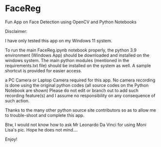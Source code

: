 # FaceReg
Fun App on Face Detection using OpenCV and Python Notebooks


Disclaimer: 

I have only tested this app on my Windows 11 system.

To run the main FaceReg.ipynb notebook properly,
the python 3.9 environment (Windows App) should be downloaded and installed on the windows system.
The main python modules (mentioned in the requirements.txt file) should be installed on the system as well.
A sample shortcut is provided for easier access.

a PC Camera or Laptop Camera required for this app.
No camera recording is done using the original python codes 
(all source codes on the Python Notebook are shown)
Please do not edit or branch out to add such recording feature(s) 
and I assume no responsibility on any consequence of such action.

Thanks to the many other python source site contributors so as to allow me to trouble-shoot and complete this app.

Btw, I would not know how to ask Mr Leonardo Da Vinci for using Moni Lisa's pic.
Hope he does not mind....

Enjoy!
